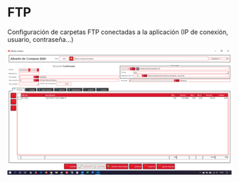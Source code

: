 # FTP

Configuración de carpetas FTP conectadas a la aplicación \(IP de conexión, usuario, contraseña...\)

![](../../../.gitbook/assets/image%20%28411%29.png)

